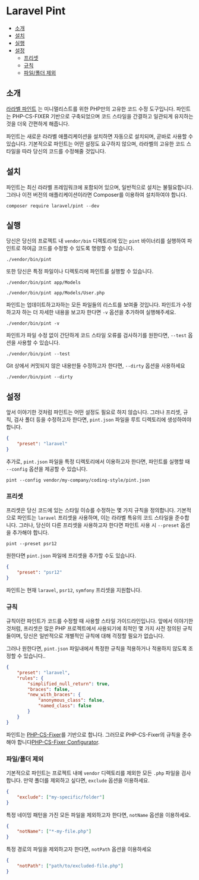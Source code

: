 # Laravel Pint

- [소개](#introduction)
- [설치](#installation)
- [실행](#running-pint)
- [설정](#configuring-pint)
  - [프리셋](#presets)
  - [규칙](#rules)
  - [파일/폴더 제외](#excluding-files-or-folders)

<a name="introduction"></a>

## 소개

[라라벨 파인트](https://github.com/laravel/pint) 는 미니멀리스트를 위한 PHP만의 고유한 코드 수정 도구입니다. 파인트는 PHP-CS-FIXER 기반으로 구축되었으며 코드 스타일을 간결하고 일관되게 유지하는 것을 더욱 간편하게 해줍니다.

파인트는 새로운 라라벨 애플리케이션을 설치하면 자동으로 설치되며, 곧바로 사용할 수 있습니다. 기본적으로 파인트는 어떤 설정도 요구하지 않으며, 라라벨의 고유한 코드 스타일을 따라 당신의 코드를 수정해줄 것입니다.

<a name="installation"></a>

## 설치

파인트는 최신 라라벨 프레임워크에 포함되어 있으며, 일반적으로 설치는 불필요합니다. 그러나 이전 버전의 애플리케이션이라면 Composer를 이용하여 설치하여야 합니다.

```shell
composer require laravel/pint --dev
```

<a name="running-pint"></a>

## 실행

당신은 당신의 프로젝트 내 `vendor/bin` 디렉토리에 있는 `pint` 바이너리를 실행하여 파인트로 하여금 코드를 수정할 수 있도록 명령할 수 있습니다.

```shell
./vendor/bin/pint
```

또한 당신은 특정 파일이나 디렉토리에 파인트를 실행할 수 있습니다.

```shell
./vendor/bin/pint app/Models

./vendor/bin/pint app/Models/User.php
```

파인트는 업데이트하고자하는 모든 파일들의 리스트를 보여줄 것입니다. 파인트가 수정하고자 하는 더 자세한 내용을 보고자 한다면 `-v` 옵션을 추가하여 실행해주세요.

```shell
./vendor/bin/pint -v
```

파인트가 파일 수정 없이 간단하게 코드 스타일 오류를 검사하기를 원한다면, `--test` 옵션을 사용할 수 있습니다.

```shell
./vendor/bin/pint --test
```

Git 상에서 커밋되지 않은 내용만들 수정하고자 한다면, `--dirty` 옵션을 사용하세요

```shell
./vendor/bin/pint --dirty
```

<a name="configuring-pint"></a>

## 설정

앞서 이야기한 것처럼 파인트는 어떤 설정도 필요로 하지 않습니다. 그러나 프리셋, 규칙, 검사 폴더 등을 수정하고자 한다면, `pint.json` 파일을 루트 디렉토리에 생성하여야 합니다.

```json
{
	"preset": "laravel"
}
```

추가로, `pint.json` 파일을 특정 디렉토리에서 이용하고자 한다면, 파인트를 실행할 때 `--config` 옵션을 제공할 수 있습니다.

```shell
pint --config vendor/my-company/coding-style/pint.json
```

<a name="presets"></a>

### 프리셋

프리셋은 당신 코드에 있는 스타일 이슈를 수정하는 몇 가지 규칙을 정의합니다. 기본적으로 파인트는 `laravel` 프리셋을 사용하며, 이는 라라벨 특유의 코드 스타일을 준수합니다. 그러나, 당신이 다른 프리셋을 사용하고자 한다면 파인트 사용 시 `--preset` 옵션을 추가해야 합니다.

```shell
pint --preset psr12
```

원한다면 `pint.json` 파일에 프리셋을 추가할 수도 있습니다.

```json
{
	"preset": "psr12"
}
```

파인트는 현재 `laravel`, `psr12`, `symfony` 프리셋을 지원합니다.

<a name="rules"></a>

### 규칙

규칙이란 파인트가 코드를 수정할 때 사용할 스타일 가이드라인입니다. 앞에서 이야기한 것처럼, 프리셋은 많은 PHP 프로젝트에서 사용되기에 최적인 몇 가지 사전 정의된 규칙들이며, 당신은 일반적으로 개별적인 규칙에 대해 걱정할 필요가 없습니다.

그러나 원한다면, `pint.json` 파일내에서 특정한 규칙을 적용하거나 적용하지 않도록 조정할 수 있습니다..

```json
{
	"preset": "laravel",
	"rules": {
		"simplified_null_return": true,
		"braces": false,
		"new_with_braces": {
			"anonymous_class": false,
			"named_class": false
		}
	}
}
```

파인트는 [PHP-CS-Fixer](https://github.com/FriendsOfPHP/PHP-CS-Fixer)를 기반으로 합니다. 그러므로 PHP-CS-Fixer의 규칙을 준수해야 합니다[PHP-CS-Fixer Configurator](https://mlocati.github.io/php-cs-fixer-configurator).

<a name="excluding-files-or-folders"></a>

### 파일/폴더 제외

기본적으로 파인트는 프로젝트 내에 `vendor` 디렉토리를 제외한 모든 `.php` 파일을 검사합니다. 만약 폴더를 제외하고 싶다면, `exclude` 옵션을 이용하세요.

```json
{
	"exclude": ["my-specific/folder"]
}
```

특정 네이밍 패턴을 가진 모든 파일을 제외하고자 한다면, `notName` 옵션을 이용하세요.

```json
{
	"notName": ["*-my-file.php"]
}
```

특정 경로의 파일을 제외하고자 한다면, `notPath` 옵션을 이용하세요

```json
{
	"notPath": ["path/to/excluded-file.php"]
}
```
